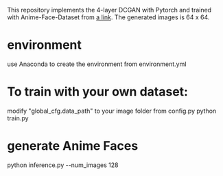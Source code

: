 This repository implements the 4-layer DCGAN with Pytorch and trained with Anime-Face-Dataset from [a link](https://github.com/bchao1/Anime-Face-Dataset).
The generated images is 64 x 64.

# environment
use Anaconda to create the environment from environment.yml

# To train with your own dataset:
modify "global_cfg.data_path" to your image folder from config.py
python train.py

# generate Anime Faces
python inference.py --num_images 128
